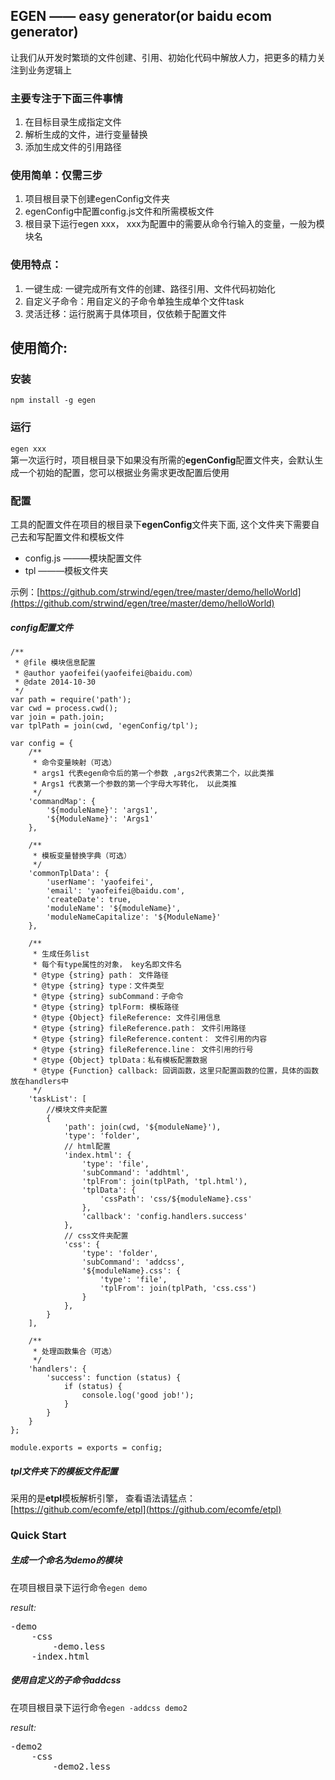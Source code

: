 ## EGEN —— easy generator(or baidu ecom generator)
让我们从开发时繁琐的文件创建、引用、初始化代码中解放人力，把更多的精力关注到业务逻辑上

### 主要专注于下面三件事情
<ol>
    <li>在目标目录生成指定文件</li>
    <li>解析生成的文件，进行变量替换</li>
    <li>添加生成文件的引用路径</li>
</ol>

### 使用简单：仅需三步
<ol>
    <li>项目根目录下创建egenConfig文件夹</li>
    <li>egenConfig中配置config.js文件和所需模板文件</li>
    <li>根目录下运行egen xxx， xxx为配置中的需要从命令行输入的变量，一般为模块名</li>
</ol>

### 使用特点：
<ol>
    <li>一键生成: 一键完成所有文件的创建、路径引用、文件代码初始化</li>
    <li>自定义子命令：用自定义的子命令单独生成单个文件task</li>
    <li>灵活迁移：运行脱离于具体项目，仅依赖于配置文件</li>
</ol>

## 使用简介:
### 安装
<code>npm install -g egen</code>

### 运行
<code>egen xxx</code>  
第一次运行时，项目根目录下如果没有所需的**egenConfig**配置文件夹，会默认生成一个初始的配置，您可以根据业务需求更改配置后使用

### 配置
工具的配置文件在项目的根目录下**egenConfig**文件夹下面, 这个文件夹下需要自己去和写配置文件和模板文件
<ul>
    <li>config.js  ———模块配置文件</li>
    <li>tpl   ———模板文件夹</li>
</ul>  

示例：[https://github.com/strwind/egen/tree/master/demo/helloWorld](https://github.com/strwind/egen/tree/master/demo/helloWorld)

##### config配置文件
    /**
     * @file 模块信息配置
     * @author yaofeifei(yaofeifei@baidu.com）
     * @date 2014-10-30 
     */
    var path = require('path');
    var cwd = process.cwd();
    var join = path.join;
    var tplPath = join(cwd, 'egenConfig/tpl');
    
    var config = {
        /**
         * 命令变量映射（可选）
         * args1 代表egen命令后的第一个参数 ,args2代表第二个，以此类推 
         * Args1 代表第一个参数的第一个字母大写转化， 以此类推
         */
        'commandMap': {
            '${moduleName}': 'args1',
            '${ModuleName}': 'Args1'
        },
        
        /**
         * 模板变量替换字典（可选）
         */
        'commonTplData': {
            'userName': 'yaofeifei',
            'email': 'yaofeifei@baidu.com',
            'createDate': true,
            'moduleName': '${moduleName}',
            'moduleNameCapitalize': '${ModuleName}'
        },
        
        /**
         * 生成任务list
         * 每个有type属性的对象， key名即文件名
         * @type {string} path： 文件路径
         * @type {string} type：文件类型
         * @type {string} subCommand：子命令
         * @type {string} tplForm: 模板路径
         * @type {Object} fileReference: 文件引用信息
         * @type {string} fileReference.path： 文件引用路径
         * @type {string} fileReference.content： 文件引用的内容
         * @type {string} fileReference.line： 文件引用的行号
         * @type {Object} tplData：私有模板配置数据
         * @type {Function} callback: 回调函数，这里只配置函数的位置，具体的函数放在handlers中
         */
        'taskList': [
            //模块文件夹配置
            {
                'path': join(cwd, '${moduleName}'),
                'type': 'folder',
                // html配置
                'index.html': {
                    'type': 'file',
                    'subCommand': 'addhtml',
                    'tplFrom': join(tplPath, 'tpl.html'),
                    'tplData': {
                        'cssPath': 'css/${moduleName}.css'
                    },
                    'callback': 'config.handlers.success'
                },
                // css文件夹配置
                'css': {
                    'type': 'folder',
                    'subCommand': 'addcss',
                    '${moduleName}.css': {
                        'type': 'file',
                        'tplFrom': join(tplPath, 'css.css')
                    }
                },
            }
        ],
        
        /**
         * 处理函数集合（可选）
         */
        'handlers': {
            'success': function (status) {
                if (status) {
                    console.log('good job!');
                }
            }
        }
    };
    
    module.exports = exports = config;
    
##### **tpl文件夹**下的模板文件配置
采用的是**etpl**模板解析引擎，
    查看语法请猛点：[https://github.com/ecomfe/etpl](https://github.com/ecomfe/etpl)

### Quick Start

##### 生成一个命名为**demo**的模块

在项目根目录下运行命令<code>egen demo</code>

*result:*
<pre>
-demo
    -css
        -demo.less
    -index.html
</pre>

##### 使用自定义的子命令addcss

在项目根目录下运行命令<code>egen -addcss demo2</code>

*result:*
<pre>
-demo2
    -css
        -demo2.less
</pre>

